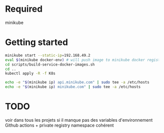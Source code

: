 # Required

minikube

# Getting started

```bash
minikube start --static-ip=192.168.49.2
eval $(minikube docker-env) # will push image to minikube docker registry
cd scripts/build-service-docker-images.sh
cd ..
kubectl apply -R -f K8s

echo -e "$(minikube ip) api.minikube.com" | sudo tee -a /etc/hosts
echo -e "$(minikube ip) minikube.com" | sudo tee -a /etc/hosts
```

# TODO

voir dans tous les projets si il manque pas des variables d'environnement
Github actions + private registry
namespace cohérent
